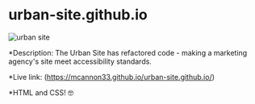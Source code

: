 # urban-site.github.io
![urban site](assets/screencapture-urban-site.png)

*Description: The Urban Site has refactored code - making a marketing agency's site meet accessibility standards.

*Live link: (https://mcannon33.github.io/urban-site.github.io/)

*HTML and CSS! :nerd_face:
